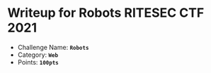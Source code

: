 # Writeup for **Robots** RITESEC CTF 2021

- Challenge Name: **`Robots`**
- Category: **`Web`**
- Points: **`100pts`**

